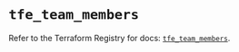 # `tfe_team_members`

Refer to the Terraform Registry for docs: [`tfe_team_members`](https://registry.terraform.io/providers/hashicorp/tfe/0.51.0/docs/resources/team_members).
